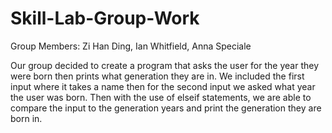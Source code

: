 # Skill-Lab-Group-Work

Group Members: Zi Han Ding, Ian Whitfield, Anna Speciale

Our group decided to create a program that asks the user for the year they were born then prints what generation they are in. We included the first input where it takes a name then for the second input we asked what year the user was born. Then with the use of elseif statements, we are able to compare the input to the generation years and print the generation they are born in. 